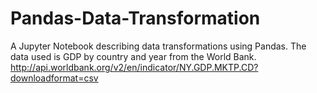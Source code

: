 # Pandas-Data-Transformation
A Jupyter Notebook describing data transformations using Pandas. The data used is GDP by country and year from the World Bank.
http://api.worldbank.org/v2/en/indicator/NY.GDP.MKTP.CD?downloadformat=csv
